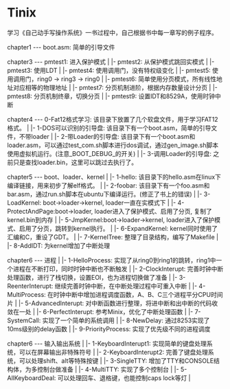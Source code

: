 # Tinix
学习《自己动手写操作系统》一书过程中，自己根据书中每一章写的例子程序。

chapter1 --- boot.asm: 简单的引导文件
          
chapter3 --- pmtest1: 进入保护模式
          |
          |- pmtest2: 从保护模式跳回实模式
          |
          |- pmtest3: 使用LDT
          |
          |- pmtest4: 使用调用门，没有特权级变化
          |
          |- pmtest5: 使用调用门，ring0 -> ring3 -> ring0
          |
          |- pmtest6: 简单使用分页模式，所有线性地址对应相等的物理地址
          |
          |- pmtest7: 分页机制进阶，根据内存数量设计分页
          |
          |- pmtest8: 分页机制终章，切换分页
          |
          |- pmtest9: 设置IDT和8529A，使用时钟中断

chapter4 --- 0-Fat12格式学习: 该目录下放置了几个软盘文件，用于学习FAT12格式。
          |
          |- 1-DOS可以识别的引导盘: 该目录下有一个boot.asm，简单的引导文件，不带loader
          |
          |- 2-带Loader的引导盘: 该目录下有一个boot.asm和loader.asm，可以通过test_com.sh脚本进行dos调试，通过gen_image.sh脚本使用虚拟机运行。(注意_BOOT_DEBUG_的开关)
          |
          |- 3-调用Loader的引导盘: 之前只是查找loader.bin，这里可以跳过去执行了。 

chapter5 --- boot、loader、kernel
          |
          |- 1-hello: 该目录下的hello.asm在linux下编译链接，用来初步了解elf格式。
          |
          |- 2-foobar: 该目录下有一个foo.asm和bar.asm，通过run.sh脚本在ubuntu下编译运行。(修正了书上的错误)
          |
          |- 3-LoadKernel: boot->loader->kernel, loader一直在实模式下
          |
          |- 4-ProtectAndPage:boot->loader, loader进入了保护模式、启用了分页, 复制了kernel.bin到内存
          |
          |- 5-JmpKernel:boot->loader->kernel, loader进入了保护模式、启用了分页，跳转到kernel执行。
          |
          |- 6-ExpandKernel: kernel同时使用了汇编和C，重设了GDT。
          |
          |- 7-KernelTree: 整理了目录结构，编写了Makefile
          |
          |- 8-AddIDT: 为kernel增加了中断处理

chapter6 --- 进程
          |
          |- 1-HelloProcess: 实现了从ring0到ring1的跳转，ring1中一个进程在不断打印，同时时钟中断也不断触发
          |
          |- 2-ClockInterupt: 完善时钟中断处理函数，进行了栈切换，设置EOI，也为进程切换做了准备
          |
          |- 3-ReenterInterupt: 继续完善时钟中断，在中断处理过程中可重入中断
          |
          |- 4-MultiProcess: 在时钟中断中增加进程调度函数，A、B、C三个进程平分CPU时间片
          |
          |- 5-AdvancedInterupt: 对中断函数进行整理，将进中断和出中断的代码收敛在一处
          |
          |- 6-PerfectInterupt: 参考Minix，优化了中断处理函数
          |
          |- 7-SystemCall: 实现了一个简单的系统调用
          |
          |- 8-NewDelay: 通过8253实现了10ms级别的delay函数
          |
          |- 9-PriorityProcess: 实现了优先级不同的进程调度

chapter6 --- 输入输出系统
          |
          |- 1-KeyboardInterupt1: 实现简单的键盘处理系统，可以在屏幕输出非特殊符号
          |
          |- 2-KeyboardInterupt2: 完善了键盘处理系统，可以处理shift、alt等特殊按键
          |
          |- 3-SingleTTY: 增加了TTY和CONSOLE结构体，为多控制台做准备
          |
          |- 4-MultiTTY: 实现了多个控制台
          |
          |- 5-AllKeyboardDeal: 可以处理回车、退格键，也能控制caps lock等灯
          |
